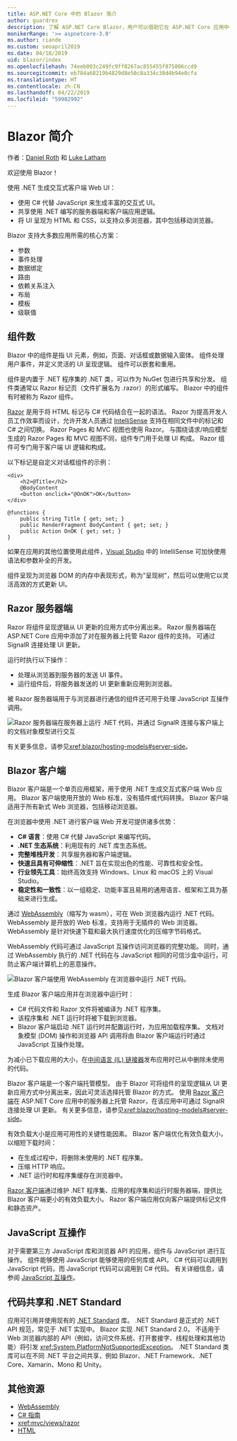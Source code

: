 ```yaml
---
title: ASP.NET Core 中的 Blazor 简介
author: guardrex
description: 了解 ASP.NET Core Blazor，用户可以借助它在 ASP.NET Core 应用中使用 .NET 生成交互式客户端 Web UI。
monikerRange: '>= aspnetcore-3.0'
ms.author: riande
ms.custom: seoapril2019
ms.date: 04/18/2019
uid: blazor/index
ms.openlocfilehash: 74eeb003c249fc9ff8267ac855455f875806ccd9
ms.sourcegitcommit: eb784a68219b4829d8e50c8a334c38d4b94e0cfa
ms.translationtype: HT
ms.contentlocale: zh-CN
ms.lasthandoff: 04/22/2019
ms.locfileid: "59982992"
---
```

# <a name="introduction-to-blazor"></a>Blazor 简介

作者：[Daniel Roth](https://github.com/danroth27) 和 [Luke Latham](https://github.com/guardrex)

欢迎使用 Blazor！

使用 .NET 生成交互式客户端 Web UI：

* 使用 C# 代替 JavaScript 来生成丰富的交互式 UI。
* 共享使用 .NET 编写的服务器端和客户端应用逻辑。
* 将 UI 呈现为 HTML 和 CSS，以支持众多浏览器，其中包括移动浏览器。

Blazor 支持大多数应用所需的核心方案：

* 参数
* 事件处理
* 数据绑定
* 路由
* 依赖关系注入
* 布局
* 模板
* 级联值

## <a name="components"></a>组件数

Blazor 中的组件是指 UI 元素，例如，页面、对话框或数据输入窗体。 组件处理用户事件，并定义灵活的 UI 呈现逻辑。 组件可以嵌套和重用。

组件是内置于 .NET 程序集的 .NET 类，可以作为 NuGet 包进行共享和分发。 组件类通常以 Razor 标记页（文件扩展名为 .razor）的形式编写。 Blazor 中的组件有时被称为 Razor 组件。

[Razor](xref:mvc/views/razor) 是用于将 HTML 标记与 C# 代码结合在一起的语法。 Razor 为提高开发人员工作效率而设计，允许开发人员通过 [IntelliSense](/visualstudio/ide/using-intellisense) 支持在相同文件中的标记和 C# 之间切换。 Razor Pages 和 MVC 视图也使用 Razor。 与围绕请求/响应模型生成的 Razor Pages 和 MVC 视图不同，组件专门用于处理 UI 构成。 Razor 组件可专门用于客户端 UI 逻辑和构成。

以下标记是自定义对话框组件的示例：

```cshtml
<div>
    <h2>@Title</h2>
    @BodyContent
    <button onclick="@OnOK">OK</button>
</div>

@functions {
    public string Title { get; set; }
    public RenderFragment BodyContent { get; set; }
    public Action OnOK { get; set; }
}
```

如果在应用的其他位置使用此组件，[Visual Studio](https://visualstudio.microsoft.com/vs/) 中的 IntelliSense 可加快使用语法和参数补全的开发。

组件呈现为浏览器 DOM 的内存中表现形式，称为“呈现树”，然后可以使用它以灵活高效的方式更新 UI。

## <a name="blazor-server-side"></a>Razor 服务器端

Razor 将组件呈现逻辑从 UI 更新的应用方式中分离出来。 Razor 服务器端在 ASP.NET Core 应用中添加了对在服务器上托管 Razor 组件的支持。 可通过 SignalR 连接处理 UI 更新。

运行时执行以下操作：

* 处理从浏览器到服务器的发送 UI 事件。
* 运行组件后，将服务器发送的 UI 更新重新应用到浏览器。

被 Razor 服务器端用于与浏览器进行通信的组件还可用于处理 JavaScript 互操作调用。

![Razor 服务器端在服务器上运行 .NET 代码，并通过 SignalR 连接与客户端上的文档对象模型进行交互](index/_static/blazor-server-side.png)

有关更多信息，请参见<xref:blazor/hosting-models#server-side>。

## <a name="blazor-client-side"></a>Blazor 客户端

Blazor 客户端是一个单页应用框架，用于使用 .NET 生成交互式客户端 Web 应用。 Blazor 客户端使用开放的 Web 标准，没有插件或代码转换。 Blazor 客户端适用于所有新式 Web 浏览器，包括移动浏览器。

在浏览器中使用 .NET 进行客户端 Web 开发可提供诸多优势：

* **C# 语言**：使用 C# 代替 JavaScript 来编写代码。
* **.NET 生态系统**：利用现有的 .NET 库生态系统。
* **完整堆栈开发**：共享服务器和客户端逻辑。
* **快速且具有可伸缩性**：.NET 旨在实现出色的性能、可靠性和安全性。
* **行业领先工具**：始终高效支持 Windows、Linux 和 macOS 上的 Visual Studio。
* **稳定性和一致性**：以一组稳定、功能丰富且易用的通用语言、框架和工具为基础来进行生成。

通过 [WebAssembly](http://webassembly.org)（缩写为 wasm），可在 Web 浏览器内运行 .NET 代码。 WebAssembly 是开放的 Web 标准，支持用于无插件的 Web 浏览器。 WebAssembly 是针对快速下载和最大执行速度优化的压缩字节码格式。

WebAssembly 代码可通过 JavaScript 互操作访问浏览器的完整功能。 同时，通过 WebAssembly 执行的 .NET 代码在与 JavaScript 相同的可信沙盒中运行，可防止客户端计算机上的恶意操作。

![Blazor 客户端使用 WebAssembly 在浏览器中运行 .NET 代码。](index/_static/blazor-client-side.png)

生成 Blazor 客户端应用并在浏览器中运行时：

* C# 代码文件和 Razor 文件将被编译为 .NET 程序集。
* 该程序集和 .NET 运行时将被下载到浏览器。
* Blazor 客户端启动 .NET 运行时并配置运行时，为应用加载程序集。 文档对象模型 (DOM) 操作和浏览器 API 调用将由 Blazor 客户端运行时通过 JavaScript 互操作处理。

为减小已下载应用的大小，在[中间语言 (IL) 链接器](xref:host-and-deploy/blazor/configure-linker)发布应用时已从中删除未使用的代码。

Blazor 客户端是一个客户端托管模型。 由于 Blazor 可将组件的呈现逻辑从 UI 更新应用方式中分离出来，因此可灵活选择托管 Blazor 的方式。 使用 [Razor 客户端](#blazor-server-side)在 ASP.NET Core 应用中的服务器上托管 Razor，在该应用中可通过 SignalR 连接处理 UI 更新。 有关更多信息，请参见<xref:blazor/hosting-models#server-side>。 

有效负载大小是应用可用性的关键性能因素。 Blazor 客户端优化有效负载大小，以缩短下载时间：

* 在生成过程中，将删除未使用的 .NET 程序集。
* 压缩 HTTP 响应。
* .NET 运行时和程序集缓存在浏览器中。

[Razor 客户端](#blazor-server-side)通过维护 .NET 程序集、应用的程序集和运行时服务器端，提供比 Blazor 客户端更小的有效负载大小。 Razor 客户端应用仅向客户端提供标记文件和静态资产。

## <a name="javascript-interop"></a>JavaScript 互操作

对于需要第三方 JavaScript 库和浏览器 API 的应用，组件与 JavaScript 进行互操作。 组件能够使用 JavaScript 能够使用的任何库或 API。 C# 代码可以调用到 JavaScript 代码，而 JavaScript 代码可以调用到 C# 代码。 有关详细信息，请参阅 [JavaScript 互操作](xref:blazor/javascript-interop)。

## <a name="code-sharing-and-net-standard"></a>代码共享和 .NET Standard

应用可引用并使用现有的 [.NET Standard](/dotnet/standard/net-standard) 库。 .NET Standard 是正式的 .NET API 规范，常见于 .NET 实现中。 Blazor 实现 .NET Standard 2.0。 不适用于 Web 浏览器内部的 API（例如，访问文件系统、打开套接字、线程处理和其他功能）将引发 <xref:System.PlatformNotSupportedException>。 .NET Standard 类库可以在不同 .NET 平台之间共享，例如 Blazor、.NET Framework、.NET Core、Xamarin、Mono 和 Unity。

## <a name="additional-resources"></a>其他资源

* [WebAssembly](http://webassembly.org/)
* [C# 指南](/dotnet/csharp/)
* <xref:mvc/views/razor>
* [HTML](https://www.w3.org/html/)
